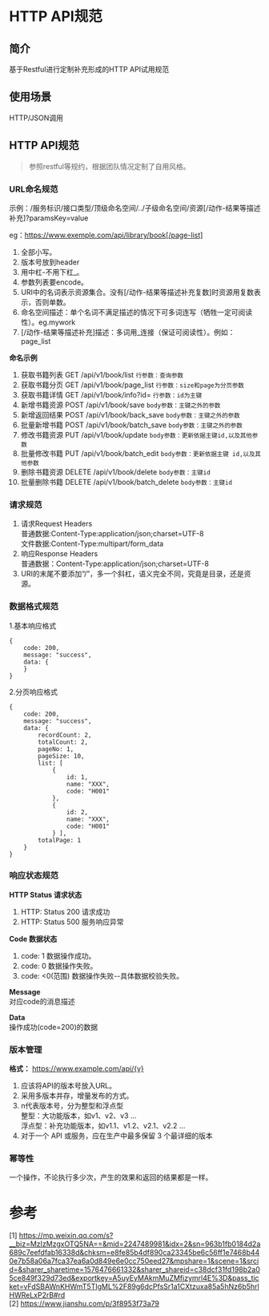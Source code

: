 # HTTP API规范

## 简介
基于Restful进行定制补充形成的HTTP API试用规范

## 使用场景
HTTP/JSON调用

## HTTP API规范
> 参照restful等规约，根据团队情况定制了自用风格。  

### URL命名规范

示例：/服务标识/接口类型/顶级命名空间/../子级命名空间/资源[/动作-结果等描述补充]?paramsKey=value

eg：https://www.exemple.com/api/library/book[/page-list]

1. 全部小写。
2. 版本号放到header
3. 用中杠-不用下杠_。
4. 参数列表要encode。
5. URI中的名词表示资源集合。没有[/动作-结果等描述补充复数]时资源用复数表示，否则单数。
6. 命名空间描述：单个名词不满足描述的情况下可多词连写（牺牲一定可阅读性）。eg.mywork  
7. [/动作-结果等描述补充]描述：多词用_连接（保证可阅读性）。例如：page_list

**命名示例**

1. 获取书籍列表 GET /api/v1/book/list `行参数：查询参数`
2. 获取书籍分页 GET /api/v1/book/page_list `行参数：size和page为分页参数`
3. 获取书籍详情 GET /api/v1/book/info?id= `行参数：id为主键`
4. 新增书籍资源 POST /api/v1/book/save `body参数：主键之外的参数`
5. 新增返回结果 POST /api/v1/book/back_save `body参数：主键之外的参数`
6. 批量新增书籍 POST /api/v1/book/batch_save `body参数：主键之外的参数`
7. 修改书籍资源 PUT  /api/v1/book/update `body参数：更新依据主键id,以及其他参数`
8. 批量修改书籍 PUT  /api/v1/book/batch_edit `body参数：更新依据主键 id,以及其他参数`
9. 删除书籍资源 DELETE /api/v1/book/delete `body参数：主键id`
10. 批量删除书籍 DELETE /api/v1/book/batch_delete `body参数：主键id`

### 请求规范
1. 请求Request Headers  
普通数据:Content-Type:application/json;charset=UTF-8  
文件数据:Content-Type:multipart/form_data
2. 响应Response Headers  
普通数据：Content-Type:application/json;charset=UTF-8
3. URI的末尾不要添加“/”，多一个斜杠，语义完全不同，究竟是目录，还是资源。 

### 数据格式规范
1.基本响应格式

```
{
    code: 200,
    message: "success",
    data: {
    }
}
```

2.分页响应格式
```
{
    code: 200,
    message: "success",
    data: {
        recordCount: 2,
        totalCount: 2,
        pageNo: 1,
        pageSize: 10,
        list: [
            {
                id: 1,
                name: "XXX",
                code: "H001"
            },
            {
                id: 2,
                name: "XXX",
                code: "H001"
            } ],
        totalPage: 1
    }
}
```
### 响应状态规范
**HTTP Status 请求状态**
1. HTTP: Status 200 请求成功
2. HTTP: Status 500 服务响应异常

**Code 数据状态**
1. code: 1 数据操作成功。
2. code: 0 数据操作失败。
3. code: <0(范围) 数据操作失败--具体数据校验失败。

**Message**  
对应code的消息描述

**Data**  
操作成功(code=200)的数据

### 版本管理
**格式：** https://www.example.com/api/{v}  
1. 应该将API的版本号放入URL。
2. 采用多版本并存，增量发布的方式。
3. n代表版本号，分为整型和浮点型  
   整型：大功能版本，如v1、v2、v3 ...  
   浮点型：补充功能版本，如v1.1、v1.2、v2.1、v2.2 ...
4. 对于一个 API 或服务，应在生产中最多保留 3 个最详细的版本

### 幂等性
一个操作，不论执行多少次，产生的效果和返回的结果都是一样。

# 参考
[1] https://mp.weixin.qq.com/s?__biz=MzIzMzgxOTQ5NA==&mid=2247489981&idx=2&sn=963b1fb0184d2a689c7eefdfab16338d&chksm=e8fe85b4df890ca23345be6c56ff1e7468b440e7b58a06a7fca37ea6a0d849e6e0cc750eed27&mpshare=1&scene=1&srcid=&sharer_sharetime=1576476661332&sharer_shareid=c38dcf31fd198b2a05ce849f329d73ed&exportkey=A5uyEyMAkmMuZMfizymrl4E%3D&pass_ticket=vFdSBAWnKHWmT5TIgML%2F89g6dcPfsSr1a1CXtzuxa85a5hNz6b5hrlHWReLxP2rB#rd  
[2] https://www.jianshu.com/p/3f8953f73a79
